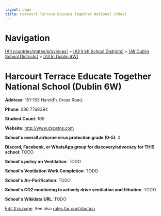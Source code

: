 ```yaml
---
layout: page
title: Harcourt Terrace Educate Together National School
---
```

# Navigation

[[All countries/states/provinces]](../../../..) > [[All Irish School Districts]](../../..) > [[All Dublin School Districts]](../..) > [[All In Dublin 6W]](..)

# Harcourt Terrace Educate Together National School (Dublin 6W)

**Address**: 151-153 Harold's Cross Road,

**Phone**: 086 7768394

**Student Count**: 169

**Website**: <http://www.dscetns.com>

**School's overall airborne virus protection grade (0-5)**: 0

**Discord, Facebook, or WhatsApp group for discovery/advocacy for THIS school**: TODO

**School's policy on Ventilation**: TODO

**School's Ventilation Work Completion**: TODO

**School's Air-Purification**: TODO

**School's CO2 monitoring to actively drive ventilation and filtration**: TODO

**School's Wikidata URL**: TODO


[Edit this page](https://github.com/ventilate-schools/Ireland/edit/main/./Dublin_6W/Harcourt_Terrace_Educate_Together_National_School.md). See also [rules for contribution](../../../contribution-rules/)